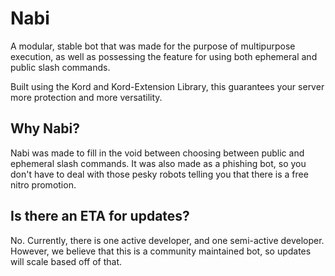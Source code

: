 # Nabi

A modular, stable bot that was made for the purpose of multipurpose execution, as well as possessing the feature for 
using both ephemeral and public slash commands. 

Built using the Kord and Kord-Extension Library, this guarantees your server more protection and more versatility. 

## Why Nabi?
Nabi was made to fill in the void between choosing between public and ephemeral slash commands. It was also made as a 
phishing bot, so you don't have to deal with those pesky robots telling you that there is a free nitro promotion. 

## Is there an ETA for updates?
No. Currently, there is one active developer, and one semi-active developer. However, we believe that this is a 
community maintained bot, so updates will scale based off of that. 